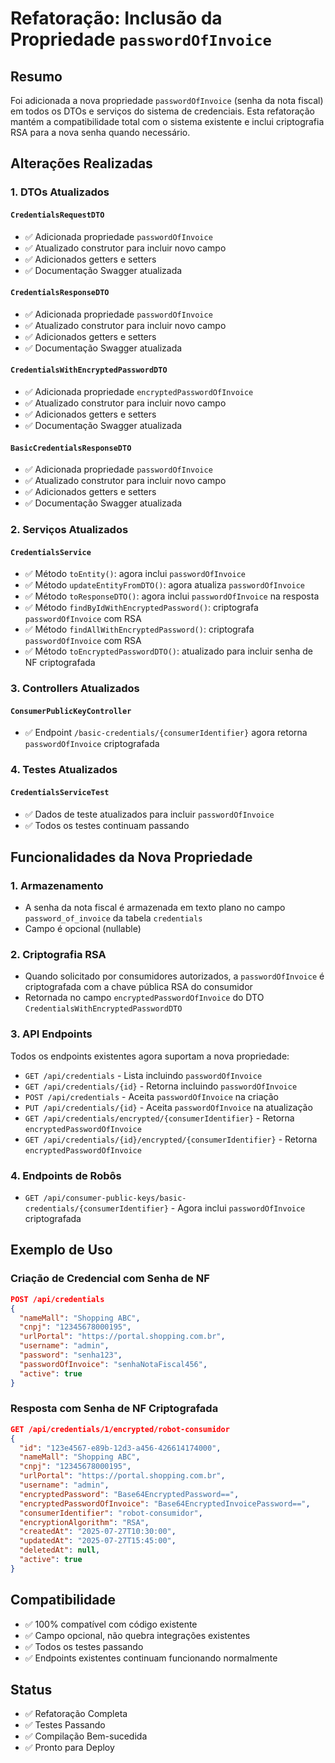 # Refatoração: Inclusão da Propriedade `passwordOfInvoice`

## Resumo
Foi adicionada a nova propriedade `passwordOfInvoice` (senha da nota fiscal) em todos os DTOs e serviços do sistema de credenciais. Esta refatoração mantém a compatibilidade total com o sistema existente e inclui criptografia RSA para a nova senha quando necessário.

## Alterações Realizadas

### 1. DTOs Atualizados

#### `CredentialsRequestDTO`
- ✅ Adicionada propriedade `passwordOfInvoice`
- ✅ Atualizado construtor para incluir novo campo
- ✅ Adicionados getters e setters
- ✅ Documentação Swagger atualizada

#### `CredentialsResponseDTO`
- ✅ Adicionada propriedade `passwordOfInvoice`
- ✅ Atualizado construtor para incluir novo campo
- ✅ Adicionados getters e setters
- ✅ Documentação Swagger atualizada

#### `CredentialsWithEncryptedPasswordDTO`
- ✅ Adicionada propriedade `encryptedPasswordOfInvoice`
- ✅ Atualizado construtor para incluir novo campo
- ✅ Adicionados getters e setters
- ✅ Documentação Swagger atualizada

#### `BasicCredentialsResponseDTO`
- ✅ Adicionada propriedade `passwordOfInvoice`
- ✅ Atualizado construtor para incluir novo campo
- ✅ Adicionados getters e setters
- ✅ Documentação Swagger atualizada

### 2. Serviços Atualizados

#### `CredentialsService`
- ✅ Método `toEntity()`: agora inclui `passwordOfInvoice`
- ✅ Método `updateEntityFromDTO()`: agora atualiza `passwordOfInvoice`
- ✅ Método `toResponseDTO()`: agora inclui `passwordOfInvoice` na resposta
- ✅ Método `findByIdWithEncryptedPassword()`: criptografa `passwordOfInvoice` com RSA
- ✅ Método `findAllWithEncryptedPassword()`: criptografa `passwordOfInvoice` com RSA
- ✅ Método `toEncryptedPasswordDTO()`: atualizado para incluir senha de NF criptografada

### 3. Controllers Atualizados

#### `ConsumerPublicKeyController`
- ✅ Endpoint `/basic-credentials/{consumerIdentifier}` agora retorna `passwordOfInvoice` criptografada

### 4. Testes Atualizados

#### `CredentialsServiceTest`
- ✅ Dados de teste atualizados para incluir `passwordOfInvoice`
- ✅ Todos os testes continuam passando

## Funcionalidades da Nova Propriedade

### 1. Armazenamento
- A senha da nota fiscal é armazenada em texto plano no campo `password_of_invoice` da tabela `credentials`
- Campo é opcional (nullable)

### 2. Criptografia RSA
- Quando solicitado por consumidores autorizados, a `passwordOfInvoice` é criptografada com a chave pública RSA do consumidor
- Retornada no campo `encryptedPasswordOfInvoice` do DTO `CredentialsWithEncryptedPasswordDTO`

### 3. API Endpoints
Todos os endpoints existentes agora suportam a nova propriedade:

- `GET /api/credentials` - Lista incluindo `passwordOfInvoice`
- `GET /api/credentials/{id}` - Retorna incluindo `passwordOfInvoice`
- `POST /api/credentials` - Aceita `passwordOfInvoice` na criação
- `PUT /api/credentials/{id}` - Aceita `passwordOfInvoice` na atualização
- `GET /api/credentials/encrypted/{consumerIdentifier}` - Retorna `encryptedPasswordOfInvoice`
- `GET /api/credentials/{id}/encrypted/{consumerIdentifier}` - Retorna `encryptedPasswordOfInvoice`

### 4. Endpoints de Robôs
- `GET /api/consumer-public-keys/basic-credentials/{consumerIdentifier}` - Agora inclui `passwordOfInvoice` criptografada

## Exemplo de Uso

### Criação de Credencial com Senha de NF
```json
POST /api/credentials
{
  "nameMall": "Shopping ABC",
  "cnpj": "12345678000195",
  "urlPortal": "https://portal.shopping.com.br",
  "username": "admin",
  "password": "senha123",
  "passwordOfInvoice": "senhaNotaFiscal456",
  "active": true
}
```

### Resposta com Senha de NF Criptografada
```json
GET /api/credentials/1/encrypted/robot-consumidor
{
  "id": "123e4567-e89b-12d3-a456-426614174000",
  "nameMall": "Shopping ABC",
  "cnpj": "12345678000195",
  "urlPortal": "https://portal.shopping.com.br",
  "username": "admin",
  "encryptedPassword": "Base64EncryptedPassword==",
  "encryptedPasswordOfInvoice": "Base64EncryptedInvoicePassword==",
  "consumerIdentifier": "robot-consumidor",
  "encryptionAlgorithm": "RSA",
  "createdAt": "2025-07-27T10:30:00",
  "updatedAt": "2025-07-27T15:45:00",
  "deletedAt": null,
  "active": true
}
```

## Compatibilidade
- ✅ 100% compatível com código existente
- ✅ Campo opcional, não quebra integrações existentes
- ✅ Todos os testes passando
- ✅ Endpoints existentes continuam funcionando normalmente

## Status
- ✅ Refatoração Completa
- ✅ Testes Passando
- ✅ Compilação Bem-sucedida
- ✅ Pronto para Deploy
